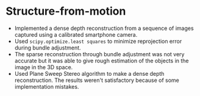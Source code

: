 # Structure-from-motion

- Implemented a dense depth reconstruction from a sequence of images captured using a calibrated smartphone camera.
- Used `scipy.optimize.least squares` to minimize reprojection error during bundle adjustment.
- The sparse reconstruction through bundle adjustment was not very accurate but it was able to give rough estimation of the objects in the image in the 3D space.
- Used Plane Sweep Stereo algorithm to make a dense depth reconstruction. The results weren't satisfactory because of some implementation mistakes.

